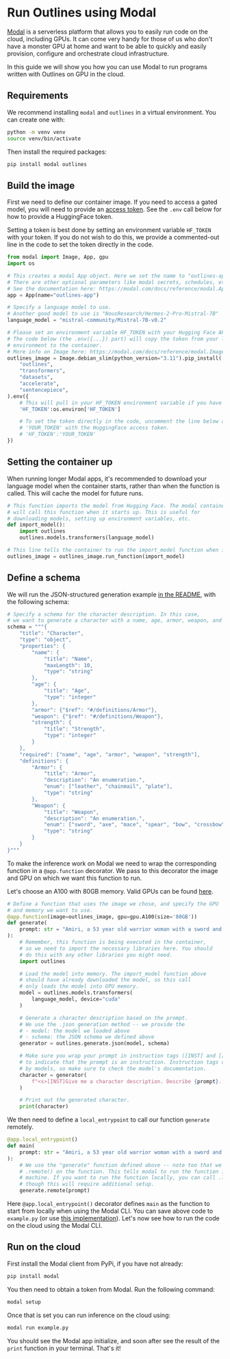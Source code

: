 # Run Outlines using Modal

[Modal](https://modal.com/) is a serverless platform that allows you to easily run code on the cloud, including GPUs. It can come very handy for those of us who don't have a monster GPU at home and want to be able to quickly and easily provision, configure and orchestrate cloud infrastructure.

In this guide we will show you how you can use Modal to run programs written with Outlines on GPU in the cloud.

## Requirements

We recommend installing `modal` and `outlines` in a virtual environment. You can create one with:

```bash
python -m venv venv
source venv/bin/activate
```

Then install the required packages:

```bash
pip install modal outlines
```

## Build the image

First we need to define our container image. If you need to access a gated model, you will need to provide an [access token](https://huggingface.co/settings/tokens). See the `.env` call below for how to provide a HuggingFace token.

Setting a token is best done by setting an environment variable `HF_TOKEN` with your token. If you do not wish to do this, we provide a commented-out line in the code to set the token directly in the code.

```python
from modal import Image, App, gpu
import os

# This creates a modal App object. Here we set the name to "outlines-app".
# There are other optional parameters like modal secrets, schedules, etc.
# See the documentation here: https://modal.com/docs/reference/modal.App
app = App(name="outlines-app")

# Specify a language model to use.
# Another good model to use is "NousResearch/Hermes-2-Pro-Mistral-7B"
language_model = "mistral-community/Mistral-7B-v0.2"

# Please set an environment variable HF_TOKEN with your Hugging Face API token.
# The code below (the .env({...}) part) will copy the token from your local
# environment to the container.
# More info on Image here: https://modal.com/docs/reference/modal.Image
outlines_image = Image.debian_slim(python_version="3.11").pip_install(
    "outlines",
    "transformers",
    "datasets",
    "accelerate",
    "sentencepiece",
).env({
    # This will pull in your HF_TOKEN environment variable if you have one.
    'HF_TOKEN':os.environ['HF_TOKEN']

    # To set the token directly in the code, uncomment the line below and replace
    # 'YOUR_TOKEN' with the HuggingFace access token.
    # 'HF_TOKEN':'YOUR_TOKEN'
})
```

## Setting the container up

When running longer Modal apps, it's recommended to download your language model when the container starts, rather than when the function is called. This will cache the model for future runs.

```python
# This function imports the model from Hugging Face. The modal container
# will call this function when it starts up. This is useful for
# downloading models, setting up environment variables, etc.
def import_model():
    import outlines
    outlines.models.transformers(language_model)

# This line tells the container to run the import_model function when it starts.
outlines_image = outlines_image.run_function(import_model)
```

## Define a schema

We will run the JSON-structured generation example [in the README](https://github.com/dottxt-ai/outlines?tab=readme-ov-file#efficient-json-generation-following-a-json-schema), with the following schema:

```python
# Specify a schema for the character description. In this case,
# we want to generate a character with a name, age, armor, weapon, and strength.
schema = """{
    "title": "Character",
    "type": "object",
    "properties": {
        "name": {
            "title": "Name",
            "maxLength": 10,
            "type": "string"
        },
        "age": {
            "title": "Age",
            "type": "integer"
        },
        "armor": {"$ref": "#/definitions/Armor"},
        "weapon": {"$ref": "#/definitions/Weapon"},
        "strength": {
            "title": "Strength",
            "type": "integer"
        }
    },
    "required": ["name", "age", "armor", "weapon", "strength"],
    "definitions": {
        "Armor": {
            "title": "Armor",
            "description": "An enumeration.",
            "enum": ["leather", "chainmail", "plate"],
            "type": "string"
        },
        "Weapon": {
            "title": "Weapon",
            "description": "An enumeration.",
            "enum": ["sword", "axe", "mace", "spear", "bow", "crossbow"],
            "type": "string"
        }
    }
}"""
```

To make the inference work on Modal we need to wrap the corresponding function in a `@app.function` decorator. We pass to this decorator the image and GPU on which we want this function to run.

Let's choose an A100 with 80GB memory. Valid GPUs can be found [here](https://modal.com/docs/reference/modal.gpu).

```python
# Define a function that uses the image we chose, and specify the GPU
# and memory we want to use.
@app.function(image=outlines_image, gpu=gpu.A100(size='80GB'))
def generate(
    prompt: str = "Amiri, a 53 year old warrior woman with a sword and leather armor.",
):
    # Remember, this function is being executed in the container,
    # so we need to import the necessary libraries here. You should
    # do this with any other libraries you might need.
    import outlines

    # Load the model into memory. The import_model function above
    # should have already downloaded the model, so this call
    # only loads the model into GPU memory.
    model = outlines.models.transformers(
        language_model, device="cuda"
    )

    # Generate a character description based on the prompt.
    # We use the .json generation method -- we provide the
    # - model: the model we loaded above
    # - schema: the JSON schema we defined above
    generator = outlines.generate.json(model, schema)

    # Make sure you wrap your prompt in instruction tags ([INST] and [/INST])
    # to indicate that the prompt is an instruction. Instruction tags can vary
    # by models, so make sure to check the model's documentation.
    character = generator(
        f"<s>[INST]Give me a character description. Describe {prompt}.[/INST]"
    )

    # Print out the generated character.
    print(character)
```

We then need to define a `local_entrypoint` to call our function `generate` remotely.

```python
@app.local_entrypoint()
def main(
    prompt: str = "Amiri, a 53 year old warrior woman with a sword and leather armor.",
):
    # We use the "generate" function defined above -- note too that we are calling
    # .remote() on the function. This tells modal to run the function in our cloud
    # machine. If you want to run the function locally, you can call .local() instead,
    # though this will require additional setup.
    generate.remote(prompt)
```

Here `@app.local_entrypoint()` decorator defines `main` as the function to start from locally when using the Modal CLI. You can save above code to `example.py` (or use [this implementation](https://github.com/dottxt-ai/outlines/blob/main/examples/modal_example.py)). Let's now see how to run the code on the cloud using the Modal CLI.

## Run on the cloud

First install the Modal client from PyPi, if you have not already:

```bash
pip install modal
```

You then need to obtain a token from Modal. Run the following command:

```bash
modal setup
```

Once that is set you can run inference on the cloud using:

```bash
modal run example.py
```

You should see the Modal app initialize, and soon after see the result of the `print` function in your terminal. That's it!
